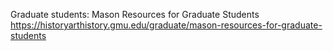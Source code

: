 
Graduate students:
Mason Resources for Graduate Students
https://historyarthistory.gmu.edu/graduate/mason-resources-for-graduate-students
